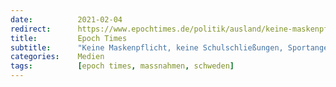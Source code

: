 ```yaml
---
date:          2021-02-04
redirect:      https://www.epochtimes.de/politik/ausland/keine-maskenpflicht-keine-schulschliessungen-sportangebote-freiheit-schweden-zeigt-einen-weg-a3439758.html
title:         Epoch Times
subtitle:      "Keine Maskenpflicht, keine Schulschließungen, Sportangebote, Freiheit – Schweden zeigt einen Weg"
categories:    Medien
tags:          [epoch times, massnahmen, schweden]
---
```

